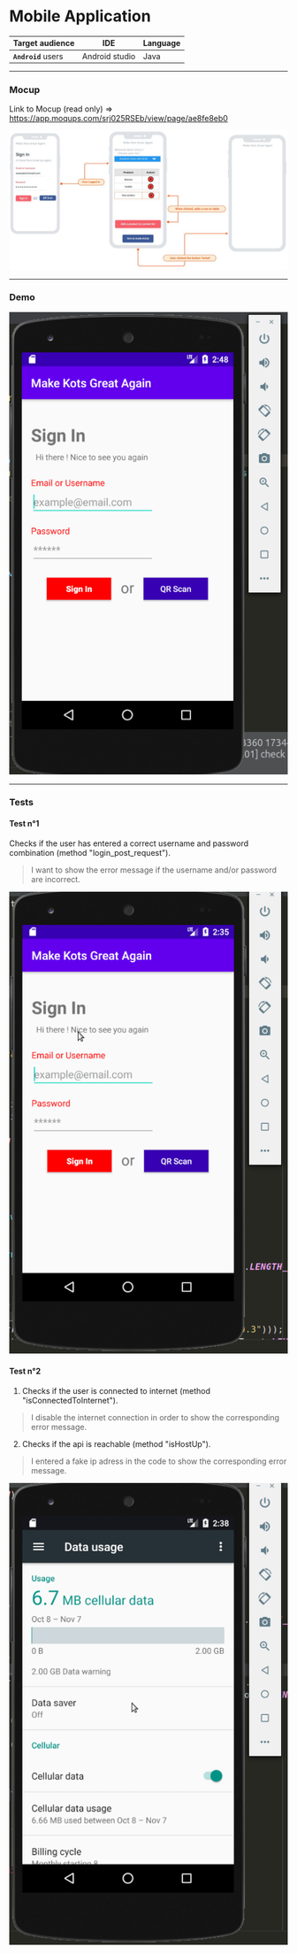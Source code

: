 # Mobile Application

Target audience | IDE | Language
---------|----------|---------
 **`Android`** users | Android studio | Java

---

### Mocup

Link to Mocup (read only) => https://app.moqups.com/srj025RSEb/view/page/ae8fe8eb0

<img src="./img/mobile.png">

---

### Demo

![](./img/demo.gif)

---

### Tests

#### Test n°1

Checks if the user has entered a correct username and password combination (method "login_post_request").
> I want to show the error message if the username and/or password are incorrect.

![](./img/test1.gif)

#### Test n°2

1. Checks if the user is connected to internet (method "isConnectedToInternet").
> I disable the internet connection in order to show the corresponding error message.

2. Checks if the api is reachable (method "isHostUp").
> I entered a fake ip adress in the code to show the corresponding error message.

![](./img/test2.gif)
